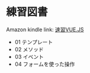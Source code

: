 # 練習図書
Amazon kindle link: [速習VUE.JS](https://www.amazon.co.jp/gp/product/B07BS62Z94/ref=kinw_myk_ro_title)

- 01 テンプレート
- 02 メソッド
- 03 イベント
- 04 フォームを使った操作

